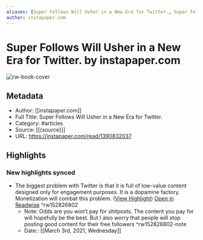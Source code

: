 ```yaml
---
aliases: [Super Follows Will Usher in a New Era for Twitter., Super Follows Will Usher in a New Era for Twitter.]
author: instapaper.com
---
```

# Super Follows Will Usher in a New Era for Twitter. by instapaper.com

![rw-book-cover](https://readwise-assets.s3.amazonaws.com/static/images/article3.5c705a01b476.png)

## Metadata
- Author: [[instapaper.com]]
- Full Title: Super Follows Will Usher in a New Era for Twitter.
- Category: #articles
- Source: [[{source}]]
- URL: https://instapaper.com/read/1390832037

## Highlights
### New highlights synced
- The biggest problem with Twitter is that it is full of low-value content designed only for engagement purposes. It is a dopamine factory. Monetization will combat this problem. ([View Highlight](https://instapaper.com/read/1390832037/15688042)) [Open in Readwise](https://readwise.io/open/152826802) ^rw152826802
    - Note: Odds are you won’t pay for shitposts. The content you pay for will hopefully be the best. But I also worry that people will stop posting good content for their free followers ^rw152826802-note
    - Date:: [[March 3rd, 2021, Wednesday]]

